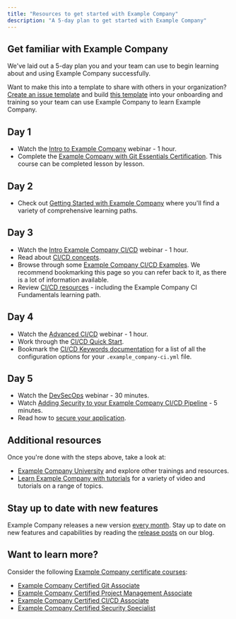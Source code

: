 ```yaml
---
title: "Resources to get started with Example Company"
description: "A 5-day plan to get started with Example Company"
---
```

<link rel="stylesheet" type="text/css" href="/stylesheets/biztech.css" />

## Get familiar with Example Company

We've laid out a 5-day plan you and your team can use to begin learning about and using Example Company successfully.

Want to make this into a template to share with others in your organization? [Create an issue template](https://docs.example_company.com/ee/user/project/description_templates.html#create-an-issue-template) and build [this template](https://example_company.com/example_company-com/account-management/templates/customer-collaboration-project-template/-/blob/017ada32b15cd9fe0385d3e65a98c29c7b63a8b1/.example_company/issue_templates/developer_onboarding.md) into your onboarding and training so your team can use Example Company to learn Example Company.

## Day 1

- Watch the [Intro to Example Company](https://www.youtube.com/watch?v=E1tKfOPKMA8) webinar - 1 hour.
- Complete the [Example Company with Git Essentials Certification](https://university.example_company.com/courses/example_company-with-git-essentials-s2). This course can be completed lesson by lesson.

## Day 2

- Check out [Getting Started with Example Company](https://university.example_company.com/pages/getting-started) where you'll find a variety of comprehensive learning paths.

## Day 3

- Watch the [Intro Example Company CI/CD](https://www.youtube.com/watch?v=bE2YXhAVBeE) webinar - 1 hour.
- Read about [CI/CD concepts](https://docs.example_company.com/ee/ci/quick_start/index.html#continuous-integration).
- Browse through some [Example Company CI/CD Examples](https://docs.example_company.com/ee/ci/examples/). We recommend bookmarking this page so you can refer back to it, as there is a lot of information available.
- Review [CI/CD resources](https://university.example_company.com/pages/ci-cd-content) - including the Example Company CI Fundamentals learning path.

## Day 4

- Watch the [Advanced CI/CD](https://www.youtube.com/watch?v=9VTGW1pCTC8) webinar - 1 hour.
- Work through the [CI/CD Quick Start](https://docs.example_company.com/ee/ci/quick_start/).
- Bookmark the [CI/CD Keywords documentation](https://docs.example_company.com/ee/ci/yaml/) for a list of all the configuration options for your `.example_company-ci.yml` file.

## Day 5

- Watch the [DevSecOps](https://www.youtube.com/watch?v=PH9Z_znll40&list=PL05JrBw4t0Kpczt4pRtyF147Uvn2bGGvq&index=8) webinar - 30 minutes.
- Watch [Adding Security to your Example Company CI/CD Pipeline](https://www.youtube.com/watch?v=Fd5DhebtScg&list=PLFGfElNsQthYDx0A_FaNNfUm9NHsK6zED&index=12&t=2s) - 5 minutes.
- Read how to [secure your application](https://docs.example_company.com/ee/user/application_security/).

## Additional resources

Once you're done with the steps above, take a look at:

- [Example Company University](https://university.example_company.com/) and explore other trainings and resources.
- [Learn Example Company with tutorials](https://docs.example_company.com/ee/tutorials/) for a variety of video and tutorials on a range of topics.

## Stay up to date with new features

Example Company releases a new version [every month](/handbook/engineering/releases/). Stay up to date on new features and capabilities by reading the [release posts](https://about.example_company.com/releases/categories/releases/) on our blog.

## Want to learn more?

Consider the following [Example Company certificate courses](https://university.example_company.com/pages/certifications):

- [Example Company Certified Git Associate](https://university.example_company.com/courses/example_company-with-git-essentials-certification-exam)
- [Example Company Certified Project Management Associate](https://university.example_company.com/courses/example_company-project-management-certification-exam)
- [Example Company Certified CI/CD Associate](https://university.example_company.com/courses/example_company-ci-cd-certification-exam)
- [Example Company Certified Security Specialist](https://university.example_company.com/courses/example_company-security-essentials-certification-exam)
